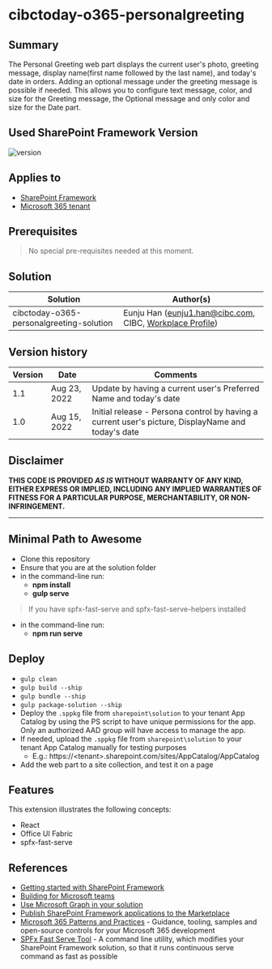 # cibctoday-o365-personalgreeting

## Summary

The Personal Greeting web part displays the current user's photo, greeting message, display name(first name followed by the last name), and today's date in orders. Adding an optional message under the greeting message is possible if needed. This allows you to configure text message, color, and size for the Greeting message, the Optional message and only color and size for the Date part.

## Used SharePoint Framework Version

![version](https://img.shields.io/badge/version-1.15-green.svg)

## Applies to

- [SharePoint Framework](https://aka.ms/spfx)
- [Microsoft 365 tenant](https://docs.microsoft.com/en-us/sharepoint/dev/spfx/set-up-your-developer-tenant)

## Prerequisites

> No special pre-requisites needed at this moment.

## Solution

| Solution    | Author(s)                                               |
| ----------- | ------------------------------------------------------- |
| cibctoday-o365-personalgreeting-solution | Eunju Han (eunju1.han@cibc.com, CIBC, [Workplace Profile](https://cibc.workplace.com/profile.php?id=100065805794505&sk=about)) |

## Version history

| Version | Date             | Comments        |
| ------- | ---------------- | --------------- |
| 1.1     | Aug 23, 2022     | Update by having a current user's Preferred Name and today's date  |
| 1.0     | Aug 15, 2022     | Initial release - Persona control by having a current user's picture, DisplayName and today's date|

## Disclaimer

**THIS CODE IS PROVIDED _AS IS_ WITHOUT WARRANTY OF ANY KIND, EITHER EXPRESS OR IMPLIED, INCLUDING ANY IMPLIED WARRANTIES OF FITNESS FOR A PARTICULAR PURPOSE, MERCHANTABILITY, OR NON-INFRINGEMENT.**

---

## Minimal Path to Awesome

- Clone this repository
- Ensure that you are at the solution folder
- in the command-line run:
  - **npm install**
  - **gulp serve**

> If you have spfx-fast-serve and spfx-fast-serve-helpers installed
- in the command-line run:
  - **npm run serve** 

## Deploy
* `gulp clean`
* `gulp build --ship`
* `gulp bundle --ship`
* `gulp package-solution --ship`
* Deploy the `.sppkg` file from `sharepoint\solution` to your tenant App Catalog by using the PS script to have unique permissions for the app. Only an authorized AAD group will have access to manage the app.
* If needed, upload the `.sppkg` file from `sharepoint\solution` to your tenant App Catalog manually for testing purposes
	* E.g.: https://&lt;tenant&gt;.sharepoint.com/sites/AppCatalog/AppCatalog  
* Add the web part to a site collection, and test it on a page

## Features

This extension illustrates the following concepts:

- React
- Office UI Fabric
- spfx-fast-serve

## References

- [Getting started with SharePoint Framework](https://docs.microsoft.com/en-us/sharepoint/dev/spfx/set-up-your-developer-tenant)
- [Building for Microsoft teams](https://docs.microsoft.com/en-us/sharepoint/dev/spfx/build-for-teams-overview)
- [Use Microsoft Graph in your solution](https://docs.microsoft.com/en-us/sharepoint/dev/spfx/web-parts/get-started/using-microsoft-graph-apis)
- [Publish SharePoint Framework applications to the Marketplace](https://docs.microsoft.com/en-us/sharepoint/dev/spfx/publish-to-marketplace-overview)
- [Microsoft 365 Patterns and Practices](https://aka.ms/m365pnp) - Guidance, tooling, samples and open-source controls for your Microsoft 365 development
- [SPFx Fast Serve Tool](https://github.com/s-KaiNet/spfx-fast-serve) - A command line utility, which modifies your SharePoint Framework solution, so that it runs continuous serve command as fast as possible

